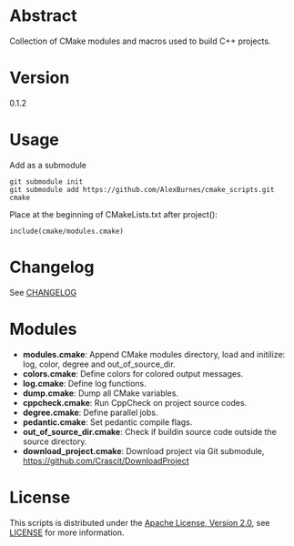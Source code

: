# Abstract

Collection of CMake modules and macros used to build C++ projects.

# Version

0.1.2

# Usage

Add as a submodule

    git submodule init
    git submodule add https://github.com/AlexBurnes/cmake_scripts.git cmake

Place at the beginning of CMakeLists.txt after project():

    include(cmake/modules.cmake)

# Changelog

See [CHANGELOG](CHANGELOG.md)


# Modules

* **modules.cmake**: Append CMake modules directory, load and initilize: log, color, degree and out_of_source_dir.
* **colors.cmake**: Define colors for colored output messages.
* **log.cmake**: Define log functions.
* **dump.cmake**: Dump all CMake variables.
* **cppcheck.cmake**: Run CppCheck on project source codes.
* **degree.cmake**: Define parallel jobs.
* **pedantic.cmake**: Set pedantic compile flags.
* **out_of_source_dir.cmake**: Check if buildin source code outside the source directory.
* **download_project.cmake**: Download project via Git submodule, https://github.com/Crascit/DownloadProject

# License 
This scripts is distributed under the [Apache License, Version 2.0](https://www.apache.org/licenses/LICENSE-2.0), see [LICENSE](https://github.com:AlexBurnes/cmake_scripts/blob/master/LICENSE) for more information.